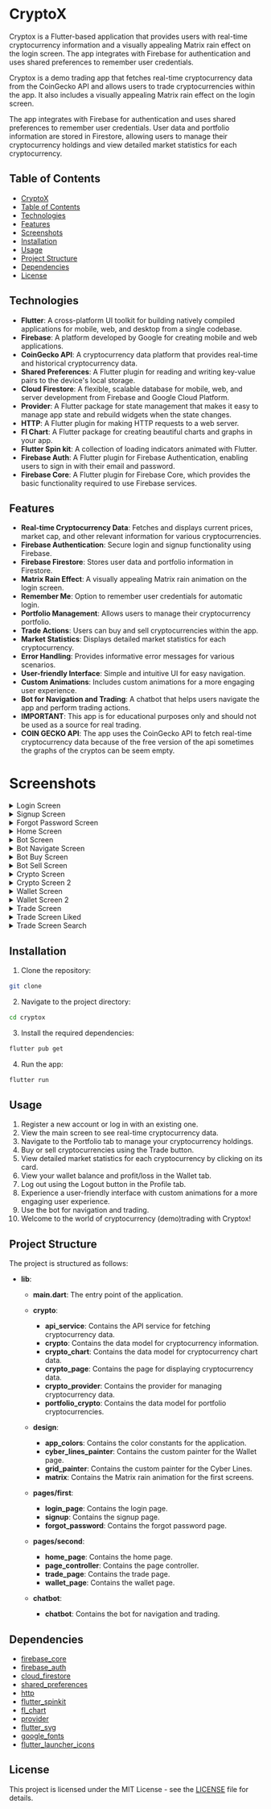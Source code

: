 # CryptoX

Cryptox is a Flutter-based application that provides users with real-time cryptocurrency information and a visually appealing Matrix rain effect on the login screen.
The app integrates with Firebase for authentication and uses shared preferences to remember user credentials.

Cryptox is a demo trading app that fetches real-time cryptocurrency data from the CoinGecko API and allows users to trade cryptocurrencies within the app. It also includes a visually appealing Matrix rain effect on the login screen.

The app integrates with Firebase for authentication and uses shared preferences to remember user credentials. User data and portfolio information are stored in Firestore, allowing users to manage their cryptocurrency holdings and view detailed market statistics for each cryptocurrency.


## Table of Contents
- [CryptoX](#cryptox)
- [Table of Contents](#table-of-contents)
- [Technologies](#technologies)
- [Features](#features)
- [Screenshots](#screenshots)
- [Installation](#installation)
- [Usage](#usage)
- [Project Structure](#project-structure)
- [Dependencies](#dependencies)
- [License](#license)


## Technologies
- **Flutter**: A cross-platform UI toolkit for building natively compiled applications for mobile, web, and desktop from a single codebase.
- **Firebase**: A platform developed by Google for creating mobile and web applications.
- **CoinGecko API**: A cryptocurrency data platform that provides real-time and historical cryptocurrency data.
- **Shared Preferences**: A Flutter plugin for reading and writing key-value pairs to the device's local storage.
- **Cloud Firestore**: A flexible, scalable database for mobile, web, and server development from Firebase and Google Cloud Platform.
- **Provider**: A Flutter package for state management that makes it easy to manage app state and rebuild widgets when the state changes.
- **HTTP**: A Flutter plugin for making HTTP requests to a web server.
- **Fl Chart**: A Flutter package for creating beautiful charts and graphs in your app.
- **Flutter Spin kit**: A collection of loading indicators animated with Flutter.
- **Firebase Auth**: A Flutter plugin for Firebase Authentication, enabling users to sign in with their email and password.
- **Firebase Core**: A Flutter plugin for Firebase Core, which provides the basic functionality required to use Firebase services.


## Features
- **Real-time Cryptocurrency Data**: Fetches and displays current prices, market cap, and other relevant information for various cryptocurrencies.
- **Firebase Authentication**: Secure login and signup functionality using Firebase.
- **Firebase Firestore**: Stores user data and portfolio information in Firestore.
- **Matrix Rain Effect**: A visually appealing Matrix rain animation on the login screen.
- **Remember Me**: Option to remember user credentials for automatic login.
- **Portfolio Management**: Allows users to manage their cryptocurrency portfolio.
- **Trade Actions**: Users can buy and sell cryptocurrencies within the app.
- **Market Statistics**: Displays detailed market statistics for each cryptocurrency.
- **Error Handling**: Provides informative error messages for various scenarios.
- **User-friendly Interface**: Simple and intuitive UI for easy navigation.
- **Custom Animations**: Includes custom animations for a more engaging user experience.
- **Bot for Navigation and Trading**: A chatbot that helps users navigate the app and perform trading actions.
- **IMPORTANT**: This app is for educational purposes only and should not be used as a source for real trading.
- **COIN GECKO API**: The app uses the CoinGecko API to fetch real-time cryptocurrency data because of the free version of the api sometimes the graphs of the cryptos can be seem empty.


# Screenshots

<details>
  <summary>Login Screen</summary>
  <img src="screenshots/login_screen.png" alt="Login Screen">
</details>

<details>
  <summary>Signup Screen</summary>
  <img src="screenshots/signup_screen.png" alt="Signup Screen">
</details>

<details>
  <summary>Forgot Password Screen</summary>
  <img src="screenshots/reset_password.png" alt="Forgot Password Screen">
</details>

<details>
  <summary>Home Screen</summary>
  <img src="screenshots/homescreen.png" alt="Home Screen">
</details>

<details>
  <summary>Bot Screen</summary>
  <img src="screenshots/bot.png" alt="Bot Screen">
</details>

<details>
  <summary>Bot Navigate Screen</summary>
  <img src="screenshots/bot_navigate.png" alt="Bot Navigate Screen">
</details>

<details>
  <summary>Bot Buy Screen</summary>
  <img src="screenshots/bot_buy.png" alt="Bot Buy Screen">
</details>

<details>
  <summary>Bot Sell Screen</summary>
  <img src="screenshots/bot_sell.png" alt="Bot Sell Screen">
</details>

<details>
  <summary>Crypto Screen</summary>
  <img src="screenshots/crypto1.png" alt="Crypto Screen">
</details>

<details>
  <summary>Crypto Screen 2</summary>
  <img src="screenshots/crypto2.png" alt="Crypto Screen 2">
</details>

<details>
  <summary>Wallet Screen</summary>
  <img src="screenshots/wallet1.png" alt="Wallet Screen">
</details>

<details>
  <summary>Wallet Screen 2</summary>
  <img src="screenshots/wallet2.png" alt="Wallet Screen 2">
</details>

<details>
  <summary>Trade Screen</summary>
  <img src="screenshots/trade.png" alt="Trade Screen">
</details>

<details>
  <summary>Trade Screen Liked</summary>
  <img src="screenshots/trade_liked.png" alt="Trade Screen Liked">
</details>

<details>
  <summary>Trade Screen Search</summary>
  <img src="screenshots/trade_search.png" alt="Trade Screen Search">
</details>



## Installation
1. Clone the repository:
```bash
git clone
```
2. Navigate to the project directory:
```bash
cd cryptox
```
3. Install the required dependencies:
```bash
flutter pub get
```
4. Run the app:
```bash
flutter run
```

## Usage
1. Register a new account or log in with an existing one.
2. View the main screen to see real-time cryptocurrency data.
3. Navigate to the Portfolio tab to manage your cryptocurrency holdings.
4. Buy or sell cryptocurrencies using the Trade button.
5. View detailed market statistics for each cryptocurrency by clicking on its card.
6. View your wallet balance and profit/loss in the Wallet tab.
7. Log out using the Logout button in the Profile tab.
8. Experience a user-friendly interface with custom animations for a more engaging user experience.
9. Use the bot for navigation and trading.
10. Welcome to the world of cryptocurrency (demo)trading with Cryptox!

## Project Structure

The project is structured as follows:

- **lib**:
  - **main.dart**: The entry point of the application.

  - **crypto**:
    - **api_service**: Contains the API service for fetching cryptocurrency data.
    - **crypto**: Contains the data model for cryptocurrency information.
    - **crypto_chart**: Contains the data model for cryptocurrency chart data.
    - **crypto_page**: Contains the page for displaying cryptocurrency data.
    - **crypto_provider**: Contains the provider for managing cryptocurrency data.
    - **portfolio_crypto**: Contains the data model for portfolio cryptocurrencies.

  - **design**:
    - **app_colors**: Contains the color constants for the application.
    - **cyber_lines_painter**: Contains the custom painter for the Wallet page.
    - **grid_painter**: Contains the custom painter for the Cyber Lines.
    - **matrix**: Contains the Matrix rain animation for the first screens.

  - **pages/first**:
    - **login_page**: Contains the login page.
    - **signup**: Contains the signup page.
    - **forgot_password**: Contains the forgot password page.

  - **pages/second**:
    - **home_page**: Contains the home page.
    - **page_controller**: Contains the page controller.
    - **trade_page**: Contains the trade page.
    - **wallet_page**: Contains the wallet page.

  - **chatbot**:
    - **chatbot**: Contains the bot for navigation and trading.



## Dependencies
- [firebase_core](https://pub.dev/packages/firebase_core)
- [firebase_auth](https://pub.dev/packages/firebase_auth)
- [cloud_firestore](https://pub.dev/packages/cloud_firestore)
- [shared_preferences](https://pub.dev/packages/shared_preferences)
- [http](https://pub.dev/packages/http)
- [flutter_spinkit](https://pub.dev/packages/flutter_spinkit)
- [fl_chart](https://pub.dev/packages/fl_chart)
- [provider](https://pub.dev/packages/provider)
- [flutter_svg](https://pub.dev/packages/flutter_svg)
- [google_fonts](https://pub.dev/packages/google_fonts)
- [flutter_launcher_icons](https://pub.dev/packages/flutter_launcher_icons)


## License
This project is licensed under the MIT License - see the [LICENSE](LICENSE) file for details.



